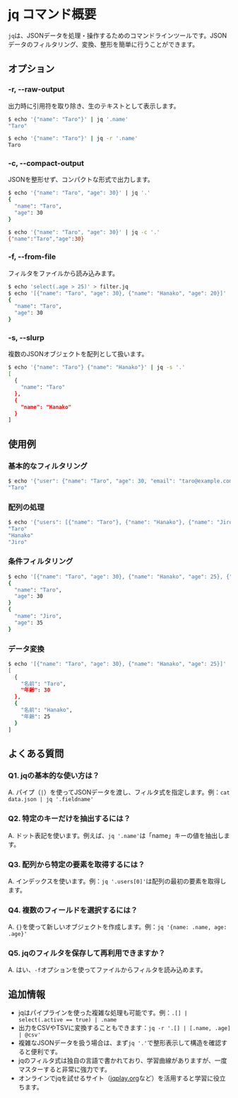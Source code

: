 # jq コマンド概要

`jq`は、JSONデータを処理・操作するためのコマンドラインツールです。JSONデータのフィルタリング、変換、整形を簡単に行うことができます。

## オプション

### **-r, --raw-output**

出力時に引用符を取り除き、生のテキストとして表示します。

```bash
$ echo '{"name": "Taro"}' | jq '.name'
"Taro"

$ echo '{"name": "Taro"}' | jq -r '.name'
Taro
```

### **-c, --compact-output**

JSONを整形せず、コンパクトな形式で出力します。

```bash
$ echo '{"name": "Taro", "age": 30}' | jq '.'
{
  "name": "Taro",
  "age": 30
}

$ echo '{"name": "Taro", "age": 30}' | jq -c '.'
{"name":"Taro","age":30}
```

### **-f, --from-file**

フィルタをファイルから読み込みます。

```bash
$ echo 'select(.age > 25)' > filter.jq
$ echo '[{"name": "Taro", "age": 30}, {"name": "Hanako", "age": 20}]' | jq -f filter.jq
{
  "name": "Taro",
  "age": 30
}
```

### **-s, --slurp**

複数のJSONオブジェクトを配列として扱います。

```bash
$ echo '{"name": "Taro"} {"name": "Hanako"}' | jq -s '.'
[
  {
    "name": "Taro"
  },
  {
    "name": "Hanako"
  }
]
```

## 使用例

### 基本的なフィルタリング

```bash
$ echo '{"user": {"name": "Taro", "age": 30, "email": "taro@example.com"}}' | jq '.user.name'
"Taro"
```

### 配列の処理

```bash
$ echo '{"users": [{"name": "Taro"}, {"name": "Hanako"}, {"name": "Jiro"}]}' | jq '.users[].name'
"Taro"
"Hanako"
"Jiro"
```

### 条件フィルタリング

```bash
$ echo '[{"name": "Taro", "age": 30}, {"name": "Hanako", "age": 25}, {"name": "Jiro", "age": 35}]' | jq '.[] | select(.age > 28)'
{
  "name": "Taro",
  "age": 30
}
{
  "name": "Jiro",
  "age": 35
}
```

### データ変換

```bash
$ echo '[{"name": "Taro", "age": 30}, {"name": "Hanako", "age": 25}]' | jq 'map({名前: .name, 年齢: .age})'
[
  {
    "名前": "Taro",
    "年齢": 30
  },
  {
    "名前": "Hanako",
    "年齢": 25
  }
]
```

## よくある質問

### Q1. jqの基本的な使い方は？
A. パイプ（`|`）を使ってJSONデータを渡し、フィルタ式を指定します。例：`cat data.json | jq '.fieldname'`

### Q2. 特定のキーだけを抽出するには？
A. ドット表記を使います。例えば、`jq '.name'`は「name」キーの値を抽出します。

### Q3. 配列から特定の要素を取得するには？
A. インデックスを使います。例：`jq '.users[0]'`は配列の最初の要素を取得します。

### Q4. 複数のフィールドを選択するには？
A. `{}`を使って新しいオブジェクトを作成します。例：`jq '{name: .name, age: .age}'`

### Q5. jqのフィルタを保存して再利用できますか？
A. はい、`-f`オプションを使ってファイルからフィルタを読み込めます。

## 追加情報

- jqはパイプラインを使った複雑な処理も可能です。例：`.[] | select(.active == true) | .name`
- 出力をCSVやTSVに変換することもできます：`jq -r '.[] | [.name, .age] | @csv'`
- 複雑なJSONデータを扱う場合は、まず`jq '.'`で整形表示して構造を確認すると便利です。
- jqのフィルタ式は独自の言語で書かれており、学習曲線がありますが、一度マスターすると非常に強力です。
- オンラインでjqを試せるサイト（[jqplay.org](https://jqplay.org/)など）を活用すると学習に役立ちます。